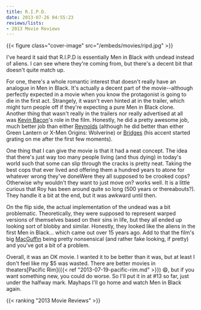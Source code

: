 ```yaml
---
title: R.I.P.D.
date: 2013-07-26 04:55:23
reviews/lists:
- 2013 Movie Reviews
---
```

{{< figure class="cover-image" src="/embeds/movies/ripd.jpg" >}}

 I've heard it said that R.I.P.D is essentially Men in Black with undead instead of aliens. I can see where they're coming from, but there's a decent bit that doesn't quite match up.

<!--more-->

For one, there's a whole romantic interest that doesn't really have an analogue in Men in Black. It's actually a decent part of the movie--although perfectly expected in a movie when you know the protagonist is going to die in the first act. Strangely, it wasn't even hinted at in the trailer, which might turn people off if they're expecting a pure Men in Black clone. Another thing that wasn't really in the trailers nor really advertised at all was <a itemprop="url" href="http://www.imdb.com/name/nm0000102/?ref_=tt_cl_t3">Kevin Bacon</a>'s role in the film. Honestly, he did a pretty awesome job, much better job than either <a itemprop="url" href="http://www.imdb.com/name/nm0005351/?ref_=tt_cl_t2">Reynolds</a> (although he did better than either Green Lantern or X-Men Origins: Wolverine) or <a itemprop="url" href="http://www.imdb.com/name/nm0000313/?ref_=tt_cl_t1">Bridges</a> (his accent started grating on me after the first few moments).

One thing that I can give the movie is that it had a neat concept. The idea that there's just way too many people living (and thus dying) in today's world such that some can slip through the cracks is pretty neat. Taking the best cops that ever lived and offering them a hundred years to atone for whatever wrong they've doneWere they all supposed to be crooked cops? Otherwise why wouldn't they want to just move on? works well. It is a little curious that Roy has been around quite so long (500 years or thereabouts?). They handle it a bit at the end, but it was awkward until then.

On the flip side, the actual implementation of the undead was a bit problematic. Theoretically, they were supposed to represent warped versions of themselves based on their sins in life, but they all ended up looking sort of blobby and similar. Honestly, they looked like the aliens in the first Men in Black... which came out over 15 years ago. Add to that the film's big <a href="http://tvtropes.org/pmwiki/pmwiki.php/Main/MacGuffin">MacGuffin</a> being pretty nonsensical (and rather fake looking, if pretty) and you've got a bit of a problem. <a href="http://tvtropes.org/pmwiki/pmwiki.php/Main/MacGuffin">
</a>

Overall, it was an OK movie. I wanted it to be better than it was, but at least I don't feel like my $5 was wasted. There are better movies in theaters[Pacific Rim]({{< ref "2013-07-19-pacific-rim.md" >}}) :smile:, but if you want something new, you could do worse. So I'll put it in at #13 so far, just under the halfway mark. Mayhaps I'll go home and watch Men in Black again.

{{< ranking "2013 Movie Reviews" >}}
